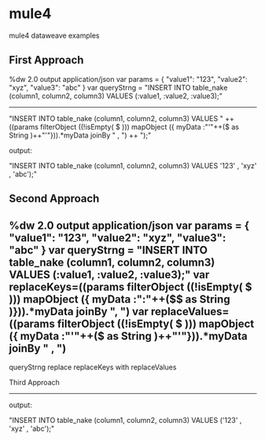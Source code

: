 # mule4
mule4 dataweave examples


First Approach
----------------------
%dw 2.0
output application/json
var params = {
    "value1": "123",
    "value2": "xyz",
    "value3": "abc"
}
var queryStrng = "INSERT INTO table_nake (column1, column2, column3) VALUES (:value1, :value2, :value3);"

---
 "INSERT INTO table_nake (column1, column2, column3) VALUES " ++ ((params filterObject ((!isEmpty( $ ))) mapObject ({ myData :"'"++($ as String )++"'"})).*myData joinBy " , ") ++ ");"




output:

"INSERT INTO table_nake (column1, column2, column3) VALUES '123' , 'xyz' , 'abc');"



Second Approach
----------------------

%dw 2.0
output application/json
var params = {
    "value1": "123",
    "value2": "xyz",
    "value3": "abc"
}
var queryStrng = "INSERT INTO table_nake (column1, column2, column3) VALUES (:value1, :value2, :value3);"
var replaceKeys=((params filterObject ((!isEmpty( $ ))) mapObject ({ myData :":"++($$ as String )})).*myData joinBy ", ")
var replaceValues=((params filterObject ((!isEmpty( $ ))) mapObject ({ myData :"'"++($ as String )++"'"})).*myData joinBy " , ")
---
  
queryStrng replace replaceKeys with replaceValues



Third Approach

--------------------


<flow name="sampleFlow" doc:id="ab82c311-1b99-4b64-a0fd-2100d4923639" >
		<scheduler doc:name="Scheduler" doc:id="aa5f7108-46d7-4e43-8669-ab2a2b6d0557" >
			<scheduling-strategy >
				<fixed-frequency timeUnit="MINUTES"/>
			</scheduling-strategy>
		</scheduler>
		<set-variable value='#["INSERT INTO table_nake (column1, column2, column3) VALUES (:value1, :value2, :value3);"]' doc:name="query" doc:id="2c20a44f-5c98-4f1b-88a5-1bf8ff13ec29" variableName="queryString"/>
		<set-variable value='#[{&#10;    "value1": "123",&#10;    "value2": "xyz",&#10;    "value3": "abc"&#10;}]' doc:name="input" doc:id="6987a580-d527-4673-a75b-1a123ad45a68" variableName="varinput"/>
		<foreach doc:name="For Each" doc:id="f3bcded3-2fb5-4c49-bf6c-f6b386d0e88b" collection='#[keysOf(vars.varinput)]'>
			<logger level="INFO" doc:name="Logger" doc:id="0cca225a-1e6f-47dd-a154-5e2a4a97161b" />
			<set-variable value='#[%dw 2.0&#10;import * from dw::core::Strings&#10;output application/json&#10;---&#10;&#10;replaceAll(vars.queryString,(":" ++ payload),vars.varinput[payload])]' doc:name="Set Variable" doc:id="1baa1535-9a9f-4c6d-84f5-afba6ceb66ce" variableName="queryString"/>
		</foreach>
		<ee:transform doc:name="Transform Message" doc:id="96fd1554-1e57-462b-8e13-efa816664c64" >
			<ee:message >
				<ee:set-payload ><![CDATA[%dw 2.0
output application/json
---
{"query":vars.queryString
}]]></ee:set-payload>
			</ee:message>
		</ee:transform>
		<logger level="INFO" doc:name="Logger" doc:id="0c5462df-a394-4b47-84ec-6436366fa8e4" message="#[payload]"/>
	</flow>


output:

"INSERT INTO table_nake (column1, column2, column3) VALUES ('123' , 'xyz' , 'abc');"


